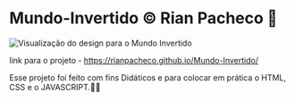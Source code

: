 # Mundo-Invertido &copy; Rian Pacheco 🚀

![Visualização do design para o Mundo Invertido](https://media-exp1.licdn.com/dms/image/C4D22AQEhHMSxwrM7ZQ/feedshare-shrink_2048_1536/0/1661891973085?e=2147483647&v=beta&t=rEYSaF2VNDST0qSb9JG2pGpqfxJ1GBmGdZFd1YLap4g)

link para o projeto - https://rianpacheco.github.io/Mundo-Invertido/

Esse projeto foi feito com fins Didáticos e para colocar em prática o HTML, CSS e o JAVASCRIPT.🚀💯
